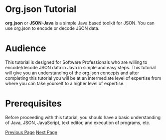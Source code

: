 # Org.json Tutorial
**org.json** or **JSON-Java** is a simple Java based toolkit for JSON. You can use org.json to encode or decode JSON data.

# Audience
This tutorial is designed for Software Professionals who are willing to encode/decode JSON data in Java in simple and easy steps. This tutorial will give you an understanding of the org.json concepts and after completing this tutorial you will be at an intermediate level of expertise from where you can take yourself to a higher level of expertise.

# Prerequisites
Before proceeding with this tutorial, you should have a basic understanding of Java, JSON, JavaScript, text editor, and execution of programs, etc.


[Previous Page](../org_json/index.md) [Next Page](../org_json/org_json_overview.md) 
